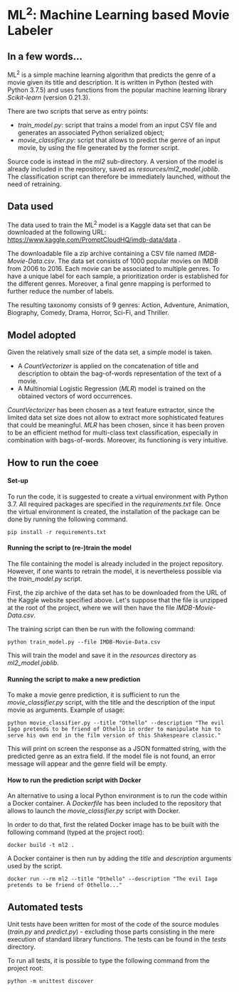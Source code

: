 
# ML<sup>2</sup>: Machine Learning based Movie Labeler

## In a few words...

ML<sup>2</sup> is a simple machine learning algorithm that predicts the genre of a movie 
given its title and  description.
It is written in Python (tested with Python 3.7.5) and uses functions 
from the popular machine learning library _Scikit-learn_ (version 0.21.3).

There are two scripts that serve as entry points:
- _train_model.py_: script that trains a model from an input CSV file 
and generates an associated Python serialized object;
- _movie_classifier.py_: script that allows to predict the genre of an input movie,
by using the file generated by the former script.

Source code is instead in the _ml2_ sub-directory.
A version of the model is already included in the repository, saved as _resources/ml2_model.joblib_.
The classification script can therefore be immediately launched, without the need of retraining.

## Data used

The data used to train the ML<sup>2</sup> model is a Kaggle data set 
that can be downloaded at the following URL:
https://www.kaggle.com/PromptCloudHQ/imdb-data/data .

The downloadable file a zip archive containing a CSV file named _IMDB-Movie-Data.csv_.
The data set consists of 1000 popular movies on IMDB from 2006 to 2016. 
Each movie can be associated to multiple genres. To have a unique label for each sample,
a prioritization order is established for the different genres. 
Moreover, a final genre mapping is performed to further reduce the number of labels.
  
The resulting taxonomy consists of 9 genres: 
Action, Adventure, Animation, Biography, Comedy, Drama, Horror, Sci-Fi, and Thriller.

## Model adopted

Given the relatively small size of the data set, a simple model is taken.

- A _CountVectorizer_ is applied on the concatenation of title and description to obtain 
the bag-of-words representation of the text of a movie.
- A Multinomial Logistic Regression (_MLR_) model is trained on the obtained vectors of word occurrences.

_CountVectorizer_ has been chosen as a text feature extractor, since the limited data set size does not
allow to extract more sophisticated features that could be meaningful.
 _MLR_ has been chosen, since it has been proven to be an efficient method for multi-class text classification,
 especially in combination with bags-of-words. Moreover, its functioning is very intuitive.  


## How to run the coee

#### Set-up

To run the code, it is suggested to create a virtual environment with Python 3.7. 
All required packages are specified in the _requirements.txt_ file. 
Once the virtual environment is created, the installation of the package can be done by running the 
following command.
```
pip install -r requirements.txt
```
#### Running the script to (re-)train the model

The file containing the model is already included in the project repository.
However, if one wants to retrain the model, it is nevertheless possible via the _train_model.py_ script.

First, the zip archive of the data set has to be downloaded from the URL of the Kaggle website specified above.
Let's suppose that the file is unzipped at the root of the project, 
where we will then have the file _IMDB-Movie-Data.csv_. 

The training script can then be run with the following command:
```
python train_model.py --file IMDB-Movie-Data.csv
```
This will train the model and save it in the _resources_ directory as _ml2_model.joblib_.

#### Running the script to make a new prediction

To make a movie genre prediction, it is sufficient to run the _movie_classifier.py_ script, 
with the title and the description of the input movie as arguments. Example of usage: 
```
python movie_classifier.py --title "Othello" --description "The evil Iago pretends to be friend of Othello in order to manipulate him to serve his own end in the film version of this Shakespeare classic."
```
This will print on screen the response as a JSON formatted string, with the predicted genre as an extra field.
If the model file is not found, an error message will appear and the genre field will be empty.

#### How to run the prediction script with Docker

An alternative to using a local Python environment is to run the code within a Docker container.
A _Dockerfile_ has been included to the repository that allows to launch the _movie_classifier.py_ script
with Docker.

In order to do that, first the related Docker image has to be built with the following command
(typed at the project root):
```
docker build -t ml2 .
```

A Docker container is then run by adding the _title_ and _description_ arguments 
used by the script.
```
docker run --rm ml2 --title "Othello" --description "The evil Iago pretends to be friend of Othello..."
```

## Automated tests

Unit tests have been written for most of the code of the source modules (_train.py_ and _predict.py_) 
\- excluding those parts consisting in the mere execution of standard library functions. 
The tests can be found in the _tests_ directory.

To run all tests, it is possible to type the following command from the project root:
```
python -m unittest discover
```
